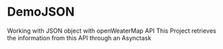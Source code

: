 # DemoJSON
Working with JSON object with openWeaterMap API
This Project retrieves the information from this API through an Asynctask
